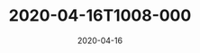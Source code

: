 ---
date: 2020-04-16
title: 2020-04-16T1008-000
hero: 2020/2020-04-16T1008-000.jpeg

# briefly describe the image…
alt: ''

# insert the closed caption text after the three-dash break…
# (include line-breaks, punctuation, and capitalization)
---